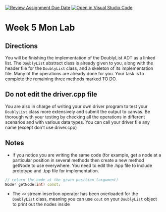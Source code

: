 [![Review Assignment Due Date](https://classroom.github.com/assets/deadline-readme-button-22041afd0340ce965d47ae6ef1cefeee28c7c493a6346c4f15d667ab976d596c.svg)](https://classroom.github.com/a/ZO6Uya-U)
[![Open in Visual Studio Code](https://classroom.github.com/assets/open-in-vscode-2e0aaae1b6195c2367325f4f02e2d04e9abb55f0b24a779b69b11b9e10269abc.svg)](https://classroom.github.com/online_ide?assignment_repo_id=20520544&assignment_repo_type=AssignmentRepo)
# Week 5 Mon Lab

## Directions

You will be finishing the implementation of the DoublyList ADT as a linked list. The `DoublyList` abstract class is already given to you, along with the header file for the `DoublyList` class, and a skeleton of its implementation file. Many of the operations are already done for you. Your task is to complete the remaining three methods marked TO DO.

## Do not edit the driver.cpp file

You are also in charge of writing your own driver program to test your `DoublyList` class more extensively and submit the output to canvas. Be thorough with your testing by checking all the operations in different scenarios and with various data types. You can call your driver file any name (except don't use driver.cpp)

## Notes

- If you notice you are writing the same code (for example, get a node at a particular position in several methods then create a new method getNode to use everywhere. You need to edit the .hpp file  to include prototype and .tpp file for implementation. 
  
```C++
// return the node at the given position (argument)
Node* getNode(int) const;
```
- The `<<` stream insertion operator has been overloaded for the `DoublyList` class, meaning you can use `cout` on your `DoublyList` object to print out the nodes inside
